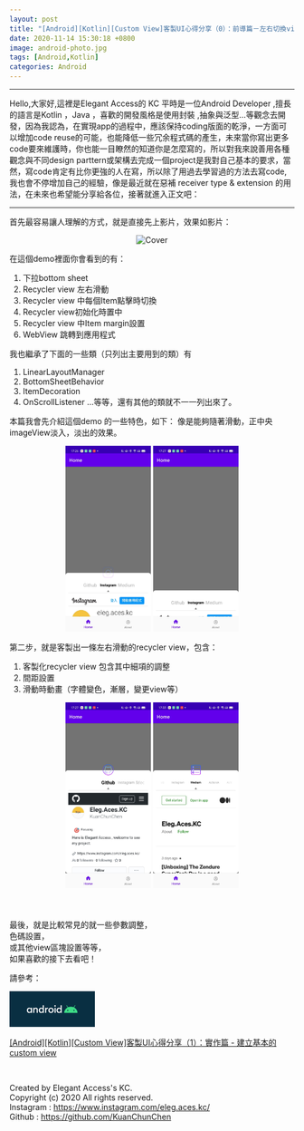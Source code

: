 ```yaml
---
layout: post
title: "[Android][Kotlin][Custom View]客製UI心得分享（0）：前導篇－左右切換view與動畫的下拉欄"
date: 2020-11-14 15:30:18 +0800
image: android-photo.jpg
tags: [Android,Kotlin]
categories: Android
---
```

---

Hello,大家好,這裡是Elegant Access的 KC
平時是一位Android Developer ,擅長的語言是Kotlin ，Java ，喜歡的開發風格是使用封裝 ,抽象與泛型…等觀念去開發，因為我認為，在實現app的過程中，應該保持coding版面的乾淨，一方面可以增加code reuse的可能，也能降低一些冗余程式碼的產生，未來當你寫出更多code要來維護時，你也能一目瞭然的知道你是怎麼寫的，所以對我來說善用各種觀念與不同design parttern或架構去完成一個project是我對自己基本的要求，當然，寫code肯定有比你更強的人在寫，所以除了用過去學習過的方法去寫code, 我也會不停增加自己的經驗，像是最近就在惡補 receiver type & extension 的用法，在未來也希望能分享給各位，接著就進入正文吧：

---


首先最容易讓人理解的方式，就是直接先上影片，效果如影片：

<div align="center">
  <img src="/images/kt-demo-git01.gif" alt="Cover" width="30%"/>
</div>

<p> </p>
<p> </p>
在這個demo裡面你會看到的有：

<ol>
  <li>下拉bottom sheet</li>
  <li>Recycler view 左右滑動</li>
  <li>Recycler view 中每個Item點擊時切換</li>
  <li>Recycler view初始化時置中</li>
  <li>Recycler view 中Item margin設置</li>
  <li>WebView 跳轉到應用程式</li>
</ol>


我也繼承了下面的一些類（只列出主要用到的類）有

<ol>
  <li>LinearLayoutManager</li>
  <li>BottomSheetBehavior</li>
  <li>ItemDecoration</li>
  <li>OnScrollListener …等等，還有其他的類就不一一列出來了。</li>
</ol>



本篇我會先介紹這個demo 的一些特色，如下：
像是能夠隨著滑動，正中央imageView淡入，淡出的效果。

<div align="center">
  <img src="/images/kt-demo-jpg01.jpeg" alt="Cover" width="30%" >
  <img src="/images/kt-demo-jpg02.jpeg" alt="Cover" width="30%" >
</div>


第二步，就是客製出一條左右滑動的recycler view，包含：
<ol>
  <li>客製化recycler view 包含其中細項的調整</li>
  <li>間距設置</li>
  <li>滑動時動畫（字體變色，漸層，變更view等）</li>

</ol>

<div align="center">
  <img src="/images/kt-demo-jpg03.jpeg" alt="Cover" width="30%" >
  <img src="/images/kt-demo-jpg04.jpeg" alt="Cover" width="30%" >
</div>

<br>
<br>
<br>
最後，就是比較常見的就一些參數調整，<br>
色碼設置，<br>
或其他view區塊設置等等，<br>
如果喜歡的接下去看吧！<br>

請參考：

<div align="start">
  <a href="{{site.baseurl}}/2020/11/20/android-kotlin-custom-view-02/">
    <img src="/images/android-photo.jpg" alt="Cover" width="30%" >
  </a>

  <a href="{{site.baseurl}}/2020/11/20/android-kotlin-custom-view-02/">[Android][Kotlin][Custom View]客製UI心得分享（1）：實作篇 - 建立基本的custom view</a>
</div>

<br>

Created by Elegant Access's KC.<br>
Copyright (c) 2020 All rights reserved.<br>
Instagram  : https://www.instagram.com/eleg.aces.kc/<br>
Github : https://github.com/KuanChunChen<br>
